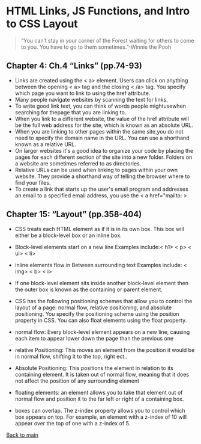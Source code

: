 # HTML Links, JS Functions, and Intro to CSS Layout

>“You can’t stay in your corner of the Forest waiting for others to come to you. You have to go to them sometimes.”-Winnie the Pooh

## Chapter 4: Ch.4 “Links” (pp.74-93)

- Links are created using the < a> element. Users can click on anything between the opening < a> tag and the closing < /a> tag. You specify which page you want to link to using the href attribute.
- Many people navigate websites by scanning the text for links.
- To write good link text, you can think of words people mightusewhen searching for thepage that you are linking to.
- When you link to a different website, the value of the href attribute will be the full web address for the site, which is known as an absolute URL.
- When you are linking to other pages within the same site,you do not need to specify the domain name in the URL. You can use a shorthand known as a relative URL.
- On larger websites it's a good idea to organize your code by placing the pages for each different section of the site into a new folder. Folders on a website are sometimes referred to as directories.
- Relative URLs can be used when linking to pages within your own website. They provide a shorthand way of telling the browser where to find your files.
- To create a link that starts up the user's email program and addresses an email to a specified email address, you use the < a  href="mailto: >

## Chapter 15: “Layout” (pp.358-404)

- CSS treats each HTML element as if it is in its own box. This box will either be a block-level box or an inline box.

- Block-level elements start on a new line Examples include:< h1> < p> < ul> < li>
- inline elements flow in Between surrounding text Examples include: < img> < b> < i>
- If one block-level element sits inside another block-level element then the outer box is known as the containing or parent element.
- CSS has the following positioning schemes that allow you to control the layout of a page: normal flow, relative positioning, and absolute positioning. You specify the positioning scheme using the position property in CSS. You can also float elements using the float property.
- normal flow: Every block-level element appears on a new line, causing each item to appear lower down the page than the previous one
- relative Positioning: This moves an element from the position it would be in normal flow, shifting it to the top, right ect..
- Absolute Positioning: This positions the element in relation to its containing element. It is taken out of normal flow, meaning that it does not affect the position of any surrounding element
- floating elements: an element allows you to take that element out of normal flow and position it to the far left or right of a containing box.
- boxes can overlap. The z-index property allows you to control which box appears on top. For example, an element with a z-index of 10 will appear over the top of one with a z-index of 5.

[Back to main](README.md)
